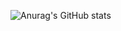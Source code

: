 
![Anurag's GitHub stats](https://github-readme-stats.vercel.app/api?username=hyeonjeongs&show_icons=true&theme=radical)


